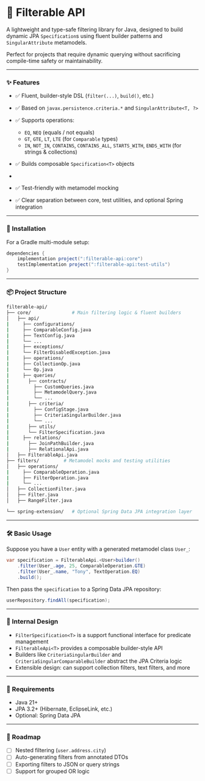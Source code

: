 # 🧩 Filterable API

A lightweight and type-safe filtering library for Java, designed to build dynamic JPA `Specification`s using fluent builder patterns and `SingularAttribute` metamodels.

Perfect for projects that require dynamic querying without sacrificing compile-time safety or maintainability.

---

### ✨ Features

* ✅ Fluent, builder-style DSL (`filter(...)`, `build()`, etc.)
* ✅ Based on `javax.persistence.criteria.*` and `SingularAttribute<T, ?>`
* ✅ Supports operations:

  * `EQ`, `NEQ` (equals / not equals)
  * `GT`, `GTE`, `LT`, `LTE` (for `Comparable` types)
  * `IN`, `NOT_IN`, `CONTAINS`, `CONTAINS_ALL`, `STARTS_WITH`, `ENDS_WITH` (for strings & collections)
* ✅ Builds composable `Specification<T>` objects
* 
* ✅ Test-friendly with metamodel mocking
* ✅ Clear separation between core, test utilities, and optional Spring integration

---

### 🔧 Installation

For a Gradle multi-module setup:

```groovy
dependencies {
    implementation project(":filterable-api:core")
    testImplementation project(":filterable-api:test-utils")
}
```

---

### 📦 Project Structure

```bash
filterable-api/
├── core/               # Main filtering logic & fluent builders
│   ├── api/
|     ├── configurations/
|     ├── ComparableConfig.java
|     ├── TextConfig.java
|     └── ...
|     ├── exceptions/
|     └── FilterDisabledException.java
|     ├── operations/
|     ├── CollectionOp.java
|     └── Op.java
|     ├── queries/
|       ├── contracts/
|         ├── CustomQueries.java
|         ├── MetamodelQuery.java
|         └── ...
|       ├── criteria/
|         ├── ConfigStage.java
|         ├── CriteriaSingularBuilder.java
|         └── ...
|       ├── utils/
|       └── FilterSpecification.java
|     ├── relations/
|       ├── JoinPathBuilder.java
|       ├── RelationalApi.java
│   ├── FilterableApi.java
├── filters/         # Metamodel mocks and testing utilities
│   ├── operations/
|     ├── ComparableOperation.java
|     ├── FilterOperation.java
|     └── ...
│   ├── CollectionFilter.java
│   ├── Filter.java
│   ├── RangeFilter.java

└── spring-extension/   # Optional Spring Data JPA integration layer
```

---

### 🛠️ Basic Usage

Suppose you have a `User` entity with a generated metamodel class `User_`:

```java
var specification = FilterableApi.<User>builder()
    .filter(User_.age, 25, ComparableOperation.GTE)
    .filter(User_.name, "Tony", TextOperation.EQ)
    .build();
```

Then pass the `specification` to a Spring Data JPA repository:

```java
userRepository.findAll(specification);
```
---

### 🧱 Internal Design

* `FilterSpecification<T>` is a support functional interface for predicate management
* `FilterableApi<T>` provides a composable builder-style API
* Builders like `CriteriaSingularBuilder` and `CriteriaSingularComparableBuilder` abstract the JPA Criteria logic
* Extensible design: can support collection filters, text filters, and more
---

### 📌 Requirements

* Java 21+
* JPA 3.2+ (Hibernate, EclipseLink, etc.)
* Optional: Spring Data JPA

---

### 📂 Roadmap

* [ ] Nested filtering (`user.address.city`)
* [ ] Auto-generating filters from annotated DTOs
* [ ] Exporting filters to JSON or query strings
* [ ] Support for grouped OR logic
